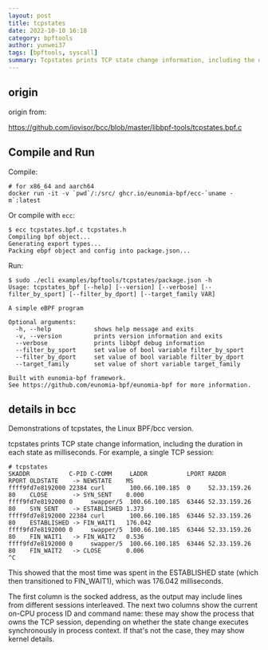 ```yaml
---
layout: post
title: tcpstates
date: 2022-10-10 16:18
category: bpftools
author: yunwei37
tags: [bpftools, syscall]
summary: Tcpstates prints TCP state change information, including the duration in each state as milliseconds
---
```



## origin

origin from:

<https://github.com/iovisor/bcc/blob/master/libbpf-tools/tcpstates.bpf.c>

## Compile and Run

Compile:

```shell
# for x86_64 and aarch64
docker run -it -v `pwd`/:/src/ ghcr.io/eunomia-bpf/ecc-`uname -m`:latest
```

Or compile with `ecc`:

```console
$ ecc tcpstates.bpf.c tcpstates.h
Compiling bpf object...
Generating export types...
Packing ebpf object and config into package.json...
```

Run:

```console
$ sudo ./ecli examples/bpftools/tcpstates/package.json -h
Usage: tcpstates_bpf [--help] [--version] [--verbose] [--filter_by_sport] [--filter_by_dport] [--target_family VAR]

A simple eBPF program

Optional arguments:
  -h, --help            shows help message and exits 
  -v, --version         prints version information and exits 
  --verbose             prints libbpf debug information 
  --filter_by_sport     set value of bool variable filter_by_sport 
  --filter_by_dport     set value of bool variable filter_by_dport 
  --target_family       set value of short variable target_family 

Built with eunomia-bpf framework.
See https://github.com/eunomia-bpf/eunomia-bpf for more information.
```

## details in bcc

Demonstrations of tcpstates, the Linux BPF/bcc version.

tcpstates prints TCP state change information, including the duration in each
state as milliseconds. For example, a single TCP session:

```console
# tcpstates
SKADDR           C-PID C-COMM     LADDR           LPORT RADDR           RPORT OLDSTATE    -> NEWSTATE    MS
ffff9fd7e8192000 22384 curl       100.66.100.185  0     52.33.159.26    80    CLOSE       -> SYN_SENT    0.000
ffff9fd7e8192000 0     swapper/5  100.66.100.185  63446 52.33.159.26    80    SYN_SENT    -> ESTABLISHED 1.373
ffff9fd7e8192000 22384 curl       100.66.100.185  63446 52.33.159.26    80    ESTABLISHED -> FIN_WAIT1   176.042
ffff9fd7e8192000 0     swapper/5  100.66.100.185  63446 52.33.159.26    80    FIN_WAIT1   -> FIN_WAIT2   0.536
ffff9fd7e8192000 0     swapper/5  100.66.100.185  63446 52.33.159.26    80    FIN_WAIT2   -> CLOSE       0.006
^C
```

This showed that the most time was spent in the ESTABLISHED state (which then
transitioned to FIN_WAIT1), which was 176.042 milliseconds.

The first column is the socked address, as the output may include lines from
different sessions interleaved. The next two columns show the current on-CPU
process ID and command name: these may show the process that owns the TCP
session, depending on whether the state change executes synchronously in
process context. If that's not the case, they may show kernel details.
